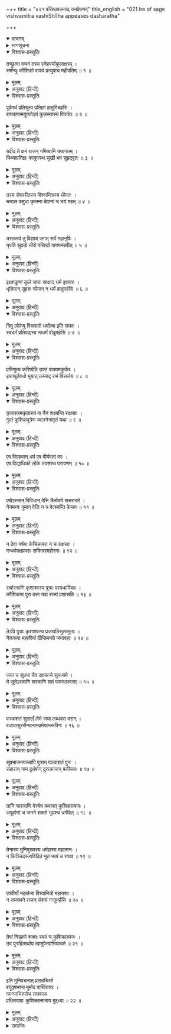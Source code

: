 +++
title = "०२१ वसिष्ठवचनाद् रामप्रेषणम्"
title_english = "021 Ire of sage vishvamitra vashiShTha appeases dasharatha"

+++
<details open><summary>वाचनम्</summary>
<div caption="श्रीराम-हरिसीताराममूर्ति-घनपाठिभ्यां वचनम्" class="audioEmbed" src="https://archive.org/download/Ramayana-recitation-Sriram-harisItArAmamUrti-Ghanapaati-v2/Kanda_1/Kanda_1_BK-021-Vasistavachanath_Rama_Preshanam.mp3"></div>
</details>

<details><summary>भागसूचना</summary>

21. विश्वामित्रके रोषपूर्ण वचन तथा वसिष्ठका राजा दशरथको समझाना
</details>

<details open><summary>विश्वास-प्रस्तुतिः</summary>

तच्छ्रुत्वा वचनं तस्य स्नेहपर्याकुलाक्षरम् ।  
समन्युः कौशिको वाक्यं प्रत्युवाच महीपतिम् ॥ १ ॥
</details>

<details><summary>मूलम्</summary>

तच्छ्रुत्वा वचनं तस्य स्नेहपर्याकुलाक्षरम् ।  
समन्युः कौशिको वाक्यं प्रत्युवाच महीपतिम् ॥ १ ॥
</details>

<details><summary>अनुवाद (हिन्दी)</summary>

राजा दशरथकी बातके एक-एक अक्षरमें पुत्रके प्रति स्नेह भरा हुआ था, उसे सुनकर महर्षि विश्वामित्र कुपित हो उनसे इस प्रकार बोले— ॥ १ ॥
</details>

<details open><summary>विश्वास-प्रस्तुतिः</summary>

पूर्वमर्थं प्रतिश्रुत्य प्रतिज्ञां हातुमिच्छसि ।  
राघवाणामयुक्तोऽयं कुलस्यास्य विपर्ययः ॥ २ ॥
</details>

<details><summary>मूलम्</summary>

पूर्वमर्थं प्रतिश्रुत्य प्रतिज्ञां हातुमिच्छसि ।  
राघवाणामयुक्तोऽयं कुलस्यास्य विपर्ययः ॥ २ ॥
</details>

<details><summary>अनुवाद (हिन्दी)</summary>

‘राजन्! पहले मेरी माँगी हुई वस्तुके देनेकी प्रतिज्ञा करके अब तुम उसे तोड़ना चाहते हो । प्रतिज्ञाका यह त्याग रघुवंशियोंके योग्य तो नहीं है । यह बर्ताव तो इस कुलके विनाशका सूचक है ॥ २ ॥
</details>

<details open><summary>विश्वास-प्रस्तुतिः</summary>

यदीदं ते क्षमं राजन् गमिष्यामि यथागतम् ।  
मिथ्याप्रतिज्ञः काकुत्स्थ सुखी भव सुहृद्‍वृतः ॥ ३ ॥
</details>

<details><summary>मूलम्</summary>

यदीदं ते क्षमं राजन् गमिष्यामि यथागतम् ।  
मिथ्याप्रतिज्ञः काकुत्स्थ सुखी भव सुहृद्‍वृतः ॥ ३ ॥
</details>

<details><summary>अनुवाद (हिन्दी)</summary>

‘नरेश्वर! यदि तुम्हें ऐसा ही उचित प्रतीत होता है तो मैं जैसे आया था, वैसे ही लौट जाऊँगा । ककुत्स्थकुलके रत्न! अब तुम अपनी प्रतिज्ञा झूठी करके हितैषी सुहृदोंसे घिरे रहकर सुखी रहो’ ॥ ३ ॥
</details>

<details open><summary>विश्वास-प्रस्तुतिः</summary>

तस्य रोषपरीतस्य विश्वामित्रस्य धीमतः ।  
चचाल वसुधा कृत्स्ना देवानां च भयं महत् ॥ ४ ॥
</details>

<details><summary>मूलम्</summary>

तस्य रोषपरीतस्य विश्वामित्रस्य धीमतः ।  
चचाल वसुधा कृत्स्ना देवानां च भयं महत् ॥ ४ ॥
</details>

<details><summary>अनुवाद (हिन्दी)</summary>

बुद्धिमान् विश्वामित्रके कुपित होते ही सारी पृथ्वी काँप उठी और देवताओंके मनमें महान् भय समा गया ॥ ४ ॥
</details>

<details open><summary>विश्वास-प्रस्तुतिः</summary>

त्रस्तरूपं तु विज्ञाय जगत् सर्वं महानृषिः ।  
नृपतिं सुव्रतो धीरो वसिष्ठो वाक्यमब्रवीत् ॥ ५ ॥
</details>

<details><summary>मूलम्</summary>

त्रस्तरूपं तु विज्ञाय जगत् सर्वं महानृषिः ।  
नृपतिं सुव्रतो धीरो वसिष्ठो वाक्यमब्रवीत् ॥ ५ ॥
</details>

<details><summary>अनुवाद (हिन्दी)</summary>

उनके रोषसे सारे संसारको त्रस्त हुआ जान उत्तम व्रतका पालन करनेवाले धीरचित्त महर्षि वसिष्ठने राजासे इस प्रकार कहा— ॥ ५ ॥
</details>

<details open><summary>विश्वास-प्रस्तुतिः</summary>

इक्ष्वाकूणां कुले जातः साक्षाद् धर्म इवापरः ।  
धृतिमान् सुव्रतः श्रीमान् न धर्मं हातुमर्हसि ॥ ६ ॥
</details>

<details><summary>मूलम्</summary>

इक्ष्वाकूणां कुले जातः साक्षाद् धर्म इवापरः ।  
धृतिमान् सुव्रतः श्रीमान् न धर्मं हातुमर्हसि ॥ ६ ॥
</details>

<details><summary>अनुवाद (हिन्दी)</summary>

‘महाराज! आप इक्ष्वाकुवंशी राजाओंके कुलमें साक्षात् दूसरे धर्मके समान उत्पन्न हुए हैं । धैर्यवान्, उत्तम व्रतके पालक तथा श्रीसम्पन्न हैं । आपको अपने धर्मका परित्याग नहीं करना चाहिये ॥ ६ ॥
</details>

<details open><summary>विश्वास-प्रस्तुतिः</summary>

त्रिषु लोकेषु विख्यातो धर्मात्मा इति राघवः ।  
स्वधर्मं प्रतिपद्यस्व नाधर्मं वोढुमर्हसि ॥ ७ ॥
</details>

<details><summary>मूलम्</summary>

त्रिषु लोकेषु विख्यातो धर्मात्मा इति राघवः ।  
स्वधर्मं प्रतिपद्यस्व नाधर्मं वोढुमर्हसि ॥ ७ ॥
</details>

<details><summary>अनुवाद (हिन्दी)</summary>

‘‘रघुकुलभूषण दशरथ बड़े धर्मात्मा हैं’ यह बात तीनों लोकोंमें प्रसिद्ध है । अतः आप अपने धर्मका ही पालन कीजिये; अधर्मका भार सिरपर न उठाइये ॥ ७ ॥
</details>

<details open><summary>विश्वास-प्रस्तुतिः</summary>

प्रतिश्रुत्य करिष्येति उक्तं वाक्यमकुर्वतः ।  
इष्टापूर्तवधो भूयात् तस्माद् रामं विसर्जय ॥ ८ ॥
</details>

<details><summary>मूलम्</summary>

प्रतिश्रुत्य करिष्येति उक्तं वाक्यमकुर्वतः ।  
इष्टापूर्तवधो भूयात् तस्माद् रामं विसर्जय ॥ ८ ॥
</details>

<details><summary>अनुवाद (हिन्दी)</summary>

‘मैं अमुक कार्य करूँगा’—ऐसी प्रतिज्ञा करके भी जो उस वचनका पालन नहीं करता, उसके यज्ञ-यागादि इष्ट तथा बावली-तालाब बनवाने आदि पूर्त कर्मोंके पुण्यका नाश हो जाता है, अतः आप श्रीरामको विश्वामित्रजीके साथ भेज दीजिये ॥ ८ ॥
</details>

<details open><summary>विश्वास-प्रस्तुतिः</summary>

कृतास्त्रमकृतास्त्रं वा नैनं शक्ष्यन्ति राक्षसाः ।  
गुप्तं कुशिकपुत्रेण ज्वलनेनामृतं यथा ॥ ९ ॥
</details>

<details><summary>मूलम्</summary>

कृतास्त्रमकृतास्त्रं वा नैनं शक्ष्यन्ति राक्षसाः ।  
गुप्तं कुशिकपुत्रेण ज्वलनेनामृतं यथा ॥ ९ ॥
</details>

<details><summary>अनुवाद (हिन्दी)</summary>

‘ये अस्त्रविद्या जानते हों या न जानते हों, राक्षस इनका सामना नहीं कर सकते । जैसे प्रज्वलित अग्निद्वारा सुरक्षित अमृतपर कोई हाथ नहीं लगा सकता, उसी प्रकार कुशिकनन्दन विश्वामित्रसे सुरक्षित हुए श्रीरामका वे राक्षस कुछ भी बिगाड़ नहीं सकते ॥ ९ ॥
</details>

<details open><summary>विश्वास-प्रस्तुतिः</summary>

एष विग्रहवान् धर्म एष वीर्यवतां वरः ।  
एष विद्याधिको लोके तपसश्च परायणम् ॥ १० ॥
</details>

<details><summary>मूलम्</summary>

एष विग्रहवान् धर्म एष वीर्यवतां वरः ।  
एष विद्याधिको लोके तपसश्च परायणम् ॥ १० ॥
</details>

<details><summary>अनुवाद (हिन्दी)</summary>

‘ये श्रीराम तथा महर्षि विश्वामित्र साक्षात् धर्मकी मूर्ति हैं । ये बलवानोंमें श्रेष्ठ हैं । विद्याके द्वारा ही ये संसारमें सबसे बढ़े-चढ़े हैं । तपस्याके तो ये विशाल भण्डार ही हैं ॥ १० ॥
</details>

<details open><summary>विश्वास-प्रस्तुतिः</summary>

एषोऽस्त्रान् विविधान् वेत्ति त्रैलोक्ये सचराचरे ।  
नैनमन्यः पुमान् वेत्ति न च वेत्स्यन्ति केचन ॥ ११ ॥
</details>

<details><summary>मूलम्</summary>

एषोऽस्त्रान् विविधान् वेत्ति त्रैलोक्ये सचराचरे ।  
नैनमन्यः पुमान् वेत्ति न च वेत्स्यन्ति केचन ॥ ११ ॥
</details>

<details><summary>अनुवाद (हिन्दी)</summary>

‘चराचर प्राणियोंसहित तीनों लोकोंमें जो नाना प्रकारके अस्त्र हैं, उन सबको ये जानते हैं । इन्हें मेरे सिवा दूसरा कोई पुरुष न तो अच्छी तरह जानता है और न कोई जानेंगे ही ॥ ११ ॥
</details>

<details open><summary>विश्वास-प्रस्तुतिः</summary>

न देवा नर्षयः केचिन्नामरा न च राक्षसाः ।  
गन्धर्वयक्षप्रवराः सकिन्नरमहोरगाः ॥ १२ ॥
</details>

<details><summary>मूलम्</summary>

न देवा नर्षयः केचिन्नामरा न च राक्षसाः ।  
गन्धर्वयक्षप्रवराः सकिन्नरमहोरगाः ॥ १२ ॥
</details>

<details><summary>अनुवाद (हिन्दी)</summary>

‘देवता, ऋषि, राक्षस, गन्धर्व, यक्ष, किन्नर तथा बड़े-बड़े नाग भी इनके प्रभावको नहीं जानते हैं ॥ १२ ॥
</details>

<details open><summary>विश्वास-प्रस्तुतिः</summary>

सर्वास्त्राणि कृशाश्वस्य पुत्राः परमधार्मिकाः ।  
कौशिकाय पुरा दत्ता यदा राज्यं प्रशासति ॥ १३ ॥
</details>

<details><summary>मूलम्</summary>

सर्वास्त्राणि कृशाश्वस्य पुत्राः परमधार्मिकाः ।  
कौशिकाय पुरा दत्ता यदा राज्यं प्रशासति ॥ १३ ॥
</details>

<details><summary>अनुवाद (हिन्दी)</summary>

‘प्रायः सभी अस्त्र प्रजापति कृशाश्वके परम धर्मात्मा पुत्र हैं । उन्हें प्रजापतिने पूर्वकालमें कुशिकनन्दन विश्वामित्रको जब कि वे राज्यशासन करते थे, समर्पित कर दिया था ॥ १३ ॥
</details>

<details open><summary>विश्वास-प्रस्तुतिः</summary>

तेऽपि पुत्राः कृशाश्वस्य प्रजापतिसुतासुताः ।  
नैकरूपा महावीर्या दीप्तिमन्तो जयावहाः ॥ १४ ॥
</details>

<details><summary>मूलम्</summary>

तेऽपि पुत्राः कृशाश्वस्य प्रजापतिसुतासुताः ।  
नैकरूपा महावीर्या दीप्तिमन्तो जयावहाः ॥ १४ ॥
</details>

<details><summary>अनुवाद (हिन्दी)</summary>

‘कृशाश्वके वे पुत्र प्रजापति दक्षकी दो पुत्रियोंकी संतानें हैं । उनके अनेक रूप हैं । वे सब-के-सब महान् शक्तिशाली, प्रकाशमान और विजय दिलानेवाले हैं ॥ १४ ॥
</details>

<details open><summary>विश्वास-प्रस्तुतिः</summary>

जया च सुप्रभा चैव दक्षकन्ये सुमध्यमे ।  
ते सूतेऽस्त्राणि शस्त्राणि शतं परमभास्वरम् ॥ १५ ॥
</details>

<details><summary>मूलम्</summary>

जया च सुप्रभा चैव दक्षकन्ये सुमध्यमे ।  
ते सूतेऽस्त्राणि शस्त्राणि शतं परमभास्वरम् ॥ १५ ॥
</details>

<details><summary>अनुवाद (हिन्दी)</summary>

‘प्रजापति दक्षकी दो सुन्दरी कन्याएँ हैं, उनके नाम हैं जया और सुप्रभा । उन दोनोंने एक सौ परम प्रकाशमान अस्त्र-शस्त्रोंको उत्पन्न किया है ॥ १५ ॥
</details>

<details open><summary>विश्वास-प्रस्तुतिः</summary>

पञ्चाशतं सुताल्ँ लेभे जया लब्धवरा वरान् ।  
वधायासुरसैन्यानामप्रमेयानरूपिणः ॥ १६ ॥
</details>

<details><summary>मूलम्</summary>

पञ्चाशतं सुताल्ँ लेभे जया लब्धवरा वरान् ।  
वधायासुरसैन्यानामप्रमेयानरूपिणः ॥ १६ ॥
</details>

<details><summary>अनुवाद (हिन्दी)</summary>

‘उनमेंसे जयाने वर पाकर पचास श्रेष्ठ पुत्रोंको प्राप्त किया है, जो अपरिमित शक्तिशाली और रूपरहित हैं । वे सब-के-सब असुरोंकी सेनाओंका वध करनेके लिये प्रकट हुए हैं ॥ १६ ॥
</details>

<details open><summary>विश्वास-प्रस्तुतिः</summary>

सुप्रभाजनयच्चापि पुत्रान् पञ्चाशतं पुनः ।  
संहारान् नाम दुर्धर्षान् दुराक्रामान् बलीयसः ॥ १७ ॥
</details>

<details><summary>मूलम्</summary>

सुप्रभाजनयच्चापि पुत्रान् पञ्चाशतं पुनः ।  
संहारान् नाम दुर्धर्षान् दुराक्रामान् बलीयसः ॥ १७ ॥
</details>

<details><summary>अनुवाद (हिन्दी)</summary>

‘फिर सुप्रभाने भी संहार नामक पचास पुत्रोंको जन्म दिया, जो अत्यन्त दुर्जय हैं । उनपर आक्रमण करना किसीके लिये भी सर्वथा कठिन है तथा वे सब-के-सब अत्यन्त बलिष्ठ हैं ॥ १७ ॥
</details>

<details open><summary>विश्वास-प्रस्तुतिः</summary>

तानि चास्त्राणि वेत्त्येष यथावत् कुशिकात्मजः ।  
अपूर्वाणां च जनने शक्तो भूयश्च धर्मवित् ॥ १८ ॥
</details>

<details><summary>मूलम्</summary>

तानि चास्त्राणि वेत्त्येष यथावत् कुशिकात्मजः ।  
अपूर्वाणां च जनने शक्तो भूयश्च धर्मवित् ॥ १८ ॥
</details>

<details><summary>अनुवाद (हिन्दी)</summary>

‘ये धर्मज्ञ कुशिकनन्दन उन सब अस्त्र-शस्त्रोंको अच्छी तरह जानते हैं । जो अस्त्र अबतक उपलब्ध नहीं हुए हैं, उनको भी उत्पन्न करनेकी इनमें पूर्ण शक्ति है ॥ १८ ॥
</details>

<details open><summary>विश्वास-प्रस्तुतिः</summary>

तेनास्य मुनिमुख्यस्य धर्मज्ञस्य महात्मनः ।  
न किञ्चिदस्त्यविदितं भूतं भव्यं च राघव ॥ १९ ॥
</details>

<details><summary>मूलम्</summary>

तेनास्य मुनिमुख्यस्य धर्मज्ञस्य महात्मनः ।  
न किञ्चिदस्त्यविदितं भूतं भव्यं च राघव ॥ १९ ॥
</details>

<details><summary>अनुवाद (हिन्दी)</summary>

‘रघुनन्दन! इसलिये इन मुनिश्रेष्ठ धर्मज्ञ महात्मा विश्वामित्रजीसे भूत या भविष्यकी कोई बात छिपी नहीं है ॥ १९ ॥
</details>

<details open><summary>विश्वास-प्रस्तुतिः</summary>

एवंवीर्यो महातेजा विश्वामित्रो महायशाः ।  
न रामगमने राजन् संशयं गन्तुमर्हसि ॥ २० ॥
</details>

<details><summary>मूलम्</summary>

एवंवीर्यो महातेजा विश्वामित्रो महायशाः ।  
न रामगमने राजन् संशयं गन्तुमर्हसि ॥ २० ॥
</details>

<details><summary>अनुवाद (हिन्दी)</summary>

‘राजन्! ये महातेजस्वी, महायशस्वी विश्वामित्र ऐसे प्रभावशाली हैं । अतः इनके साथ रामको भेजनेमें आप किसी प्रकारका संदेह न करें ॥ २० ॥
</details>

<details open><summary>विश्वास-प्रस्तुतिः</summary>

तेषां निग्रहणे शक्तः स्वयं च कुशिकात्मजः ।  
तव पुत्रहितार्थाय त्वामुपेत्याभियाचते ॥ २१ ॥
</details>

<details><summary>मूलम्</summary>

तेषां निग्रहणे शक्तः स्वयं च कुशिकात्मजः ।  
तव पुत्रहितार्थाय त्वामुपेत्याभियाचते ॥ २१ ॥
</details>

<details><summary>अनुवाद (हिन्दी)</summary>

‘महर्षि कौशिक स्वयं भी उन राक्षसोंका संहार करनेमें समर्थ हैं; किंतु ये आपके पुत्रका कल्याण करना चाहते हैं, इसीलिये यहाँ आकर आपसे याचना कर रहे हैं’ ॥ २१ ॥
</details>

<details open><summary>विश्वास-प्रस्तुतिः</summary>

इति मुनिवचनात् प्रसन्नचित्तो  
रघुवृषभश्च मुमोद पार्थिवाग्र्यः ।  
गमनमभिरुरोच राघवस्य  
प्रथितयशाः कुशिकात्मजाय बुद्‍ध्या ॥ २२ ॥
</details>

<details><summary>मूलम्</summary>

इति मुनिवचनात् प्रसन्नचित्तो  
रघुवृषभश्च मुमोद पार्थिवाग्र्यः ।  
गमनमभिरुरोच राघवस्य  
प्रथितयशाः कुशिकात्मजाय बुद्‍ध्या ॥ २२ ॥
</details>

<details><summary>अनुवाद (हिन्दी)</summary>

महर्षि वसिष्ठके इस वचनसे विख्यात यशवाले रघुकुलशिरोमणि नृपश्रेष्ठ दशरथका मन प्रसन्न हो गया । वे आनन्दमग्न हो गये और बुद्धिसे विचार करनेपर विश्वामित्रजीकी प्रसन्नताके लिये उनके साथ श्रीरामका जाना उन्हें रुचिके अनुकूल प्रतीत होने लगा ॥ २२ ॥
</details>

<details><summary>समाप्तिः</summary>

इत्यार्षे श्रीमद्रामायणे वाल्मीकीये आदिकाव्ये बालकाण्डे एकविंशः सर्गः ॥ २१ ॥  
इस प्रकार श्रीवाल्मीकिनिर्मित आर्षरामायण आदिकाव्यके बालकाण्डमें इक्कीसवाँ सर्ग पूरा हुआ ॥ २१ ॥
</details>


